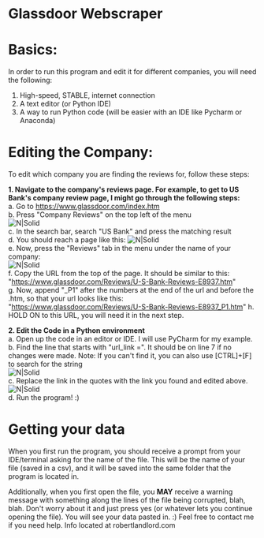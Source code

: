 # Glassdoor Webscraper


# Basics:

In order to run this program and edit it for different companies, you will need the following:
1. High-speed, STABLE, internet connection
2. A text editor (or Python IDE)
3. A way to run Python code (will be easier with an IDE like Pycharm or Anaconda)

# Editing the Company:
To edit which company you are finding the reviews for, follow these steps:

**1. Navigate to the company's reviews page. For example, to get to US Bank's company review page, I might go through the following steps:**  
    a. Go to https://www.glassdoor.com/index.htm  
    b. Press "Company Reviews" on the top left of the menu  
        ![N|Solid](https://i.imgur.com/PKPQIsT.png "company-review")  
    c. In the search bar, search "US Bank" and press the matching result  
    d. You should reach a page like this: 
        ![N|Solid](https://i.imgur.com/BY5KuVR.png)  
    e. Now, press the "Reviews" tab in the menu under the name of your company:  
        ![N|Solid](https://i.imgur.com/ztllrQw.png)  
    f. Copy the URL from the top of the page. It should be similar to this: "https://www.glassdoor.com/Reviews/U-S-Bank-Reviews-E8937.htm"  
    g. Now, append "_P1" after the numbers at the end of the url and before the .htm, so that your url looks like this:
    "https://www.glassdoor.com/Reviews/U-S-Bank-Reviews-E8937_P1.htm"
    h. HOLD ON to this URL, you will need it in the next step.
    
**2. Edit the Code in a Python environment**  
    a. Open up the code in an editor or IDE. I will use PyCharm for my example.  
    b. Find the line that starts with "url_link =". It should be on line 7 if no changes were made.
        Note: If you can't find it, you can also use [CTRL]+[F] to search for the string  
        ![N|Solid](https://i.imgur.com/ERWh4U3.png)  
    c. Replace the link in the quotes with the link you found and edited above.  
        ![N|Solid](https://i.imgur.com/Zi675FB.png)  
    d. Run the program! :)
    
# Getting your data
When you first run the program, you should receive a prompt from your IDE/terminal asking for the name of the file.
This will be the name of your file (saved in a csv), and it will be saved into the same folder that the program is located in. 

Additionally, when you first open the file, you **MAY** receive a warning message with something along the lines of the file being corrupted, blah, blah. Don't worry about it and just press yes (or whatever lets you continue opening the file). You will see your data pasted in. :) Feel free to contact me if you need help. Info located at robertlandlord.com
    





